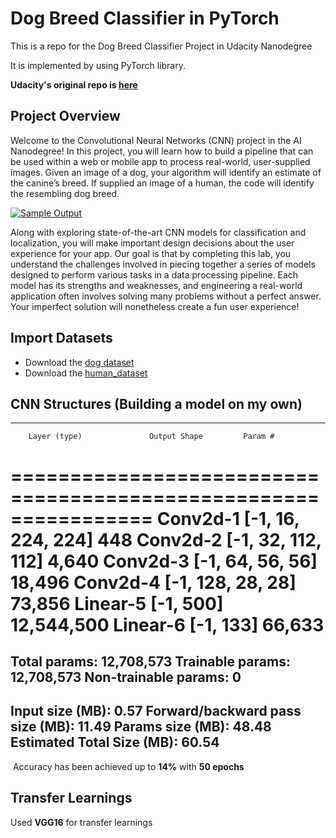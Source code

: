 # Dog Breed Classifier in PyTorch
This is a repo for the Dog Breed Classifier Project  in Udacity Nanodegree

It is implemented by using PyTorch library.

**Udacity's original repo is [here](https://github.com/udacity/deep-learning-v2-pytorch/tree/master/project-dog-classification)**



## Project Overview

Welcome to the Convolutional Neural Networks (CNN) project in the AI  Nanodegree! In this project, you will learn how to build a pipeline that  can be used within a web or mobile app to process real-world,  user-supplied images.  Given an image of a dog, your algorithm will  identify an estimate of the canine’s breed.  If supplied an image of a  human, the code will identify the resembling dog breed.

[![Sample Output](https://github.com/udacity/deep-learning-v2-pytorch/raw/master/project-dog-classification/images/sample_dog_output.png)](https://github.com/udacity/deep-learning-v2-pytorch/blob/master/project-dog-classification/images/sample_dog_output.png)

Along with exploring state-of-the-art CNN models for classification  and localization, you will make important design decisions about the  user experience for your app.  Our goal is that by completing this lab,  you understand the challenges involved in piecing together a series of  models designed to perform various tasks in a data processing pipeline.   Each model has its strengths and weaknesses, and engineering a  real-world application often involves solving many problems without a  perfect answer.  Your imperfect solution will nonetheless create a fun  user experience!



## Import Datasets

* Download the [dog dataset](https://s3-us-west-1.amazonaws.com/udacity-aind/dog-project/dogImages.zip)
* Download the [human_dataset](https://s3-us-west-1.amazonaws.com/udacity-aind/dog-project/lfw.zip)



## CNN Structures (Building a model on my own)

----------------------------------------------------------------
        Layer (type)               Output Shape         Param #
================================================================
            Conv2d-1         [-1, 16, 224, 224]             448
            Conv2d-2         [-1, 32, 112, 112]           4,640
            Conv2d-3           [-1, 64, 56, 56]          18,496
            Conv2d-4          [-1, 128, 28, 28]          73,856
            Linear-5                  [-1, 500]      12,544,500
            Linear-6                  [-1, 133]          66,633
================================================================
Total params: 12,708,573
Trainable params: 12,708,573
Non-trainable params: 0
----------------------------------------------------------------
Input size (MB): 0.57
Forward/backward pass size (MB): 11.49
Params size (MB): 48.48
Estimated Total Size (MB): 60.54
----------------------------------------------------------------

​	Accuracy has been achieved up to **14%** with **50 epochs**





## Transfer Learnings

Used **VGG16** for transfer learnings









